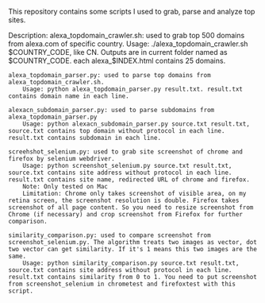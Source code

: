 This repository contains some scripts I used to grab, parse and analyze top sites.

Description:
	alexa_topdomain_crawler.sh: used to grab top 500 domains from alexa.com of specific country.
		Usage: ./alexa_topdomain_crawler.sh $COUNTRY_CODE, like CN. Outputs are in current folder named as $COUNTRY_CODE. each alexa_$INDEX.html contains 25 domains.

	alexa_topdomain_parser.py: used to parse top domains from alexa_topdomain_crawler.sh.
		Usage: python alexa_topdomain_parser.py result.txt. result.txt contains domain name in each line.

	alexacn_subdomain_parser.py: used to parse subdomains from alexa_topdomain_parser.py
		Usage: python alexacn_subdomain_parser.py source.txt result.txt, source.txt contains top domain without protocol in each line. result.txt contains subdomain in each line.

	screehshot_selenium.py: used to grab site screenshot of chrome and firefox by selenium webdriver.
		Usage: python screenshot_selenium.py source.txt result.txt, source.txt contains site address without protocol in each line. result.txt contains site name, redirected URL of chrome and firefox.
		Note: Only tested on Mac
		Limitation: Chrome only takes screenshot of visible area, on my retina screen, the screenshot resolution is double. Firefox takes screenshot of all page content. So you need to resize screenshot from Chrome (if necessary) and crop screenshot from Firefox for further comparison.

	similarity_comparison.py: used to compare screenshot from screenshot_selenium.py. The algorithm treats two images as vector, dot two vector can get similarity. If it's 1 means this two images are the same.
		Usage: python similarity_comparison.py source.txt result.txt, source.txt contains site address without protocol in each line. result.txt contains similarity from 0 to 1. You need to put screenshot from screenshot_selenium in chrometest and firefoxtest with this script.